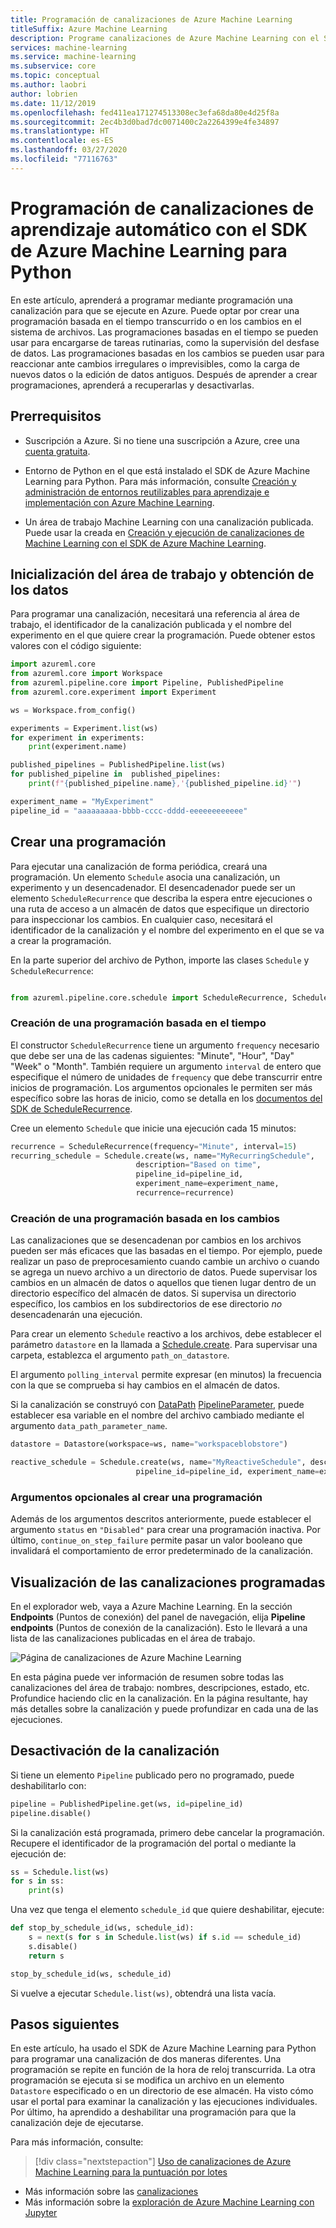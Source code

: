 ```yaml
---
title: Programación de canalizaciones de Azure Machine Learning
titleSuffix: Azure Machine Learning
description: Programe canalizaciones de Azure Machine Learning con el SDK de Azure Machine Learning para Python. Las canalizaciones programadas le permiten automatizar las tareas rutinarias y lentas, como el procesamiento de datos, el entrenamiento y la supervisión.
services: machine-learning
ms.service: machine-learning
ms.subservice: core
ms.topic: conceptual
ms.author: laobri
author: lobrien
ms.date: 11/12/2019
ms.openlocfilehash: fed411ea171274513308ec3efa68da80e4d25f8a
ms.sourcegitcommit: 2ec4b3d0bad7dc0071400c2a2264399e4fe34897
ms.translationtype: HT
ms.contentlocale: es-ES
ms.lasthandoff: 03/27/2020
ms.locfileid: "77116763"
---
```

# <a name="schedule-machine-learning-pipelines-with-azure-machine-learning-sdk-for-python"></a>Programación de canalizaciones de aprendizaje automático con el SDK de Azure Machine Learning para Python

En este artículo, aprenderá a programar mediante programación una canalización para que se ejecute en Azure. Puede optar por crear una programación basada en el tiempo transcurrido o en los cambios en el sistema de archivos. Las programaciones basadas en el tiempo se pueden usar para encargarse de tareas rutinarias, como la supervisión del desfase de datos. Las programaciones basadas en los cambios se pueden usar para reaccionar ante cambios irregulares o imprevisibles, como la carga de nuevos datos o la edición de datos antiguos. Después de aprender a crear programaciones, aprenderá a recuperarlas y desactivarlas.

## <a name="prerequisites"></a>Prerrequisitos

* Suscripción a Azure. Si no tiene una suscripción a Azure, cree una [cuenta gratuita](https://aka.ms/AMLFree).

* Entorno de Python en el que está instalado el SDK de Azure Machine Learning para Python. Para más información, consulte [Creación y administración de entornos reutilizables para aprendizaje e implementación con Azure Machine Learning](how-to-use-environments.md).

* Un área de trabajo Machine Learning con una canalización publicada. Puede usar la creada en [Creación y ejecución de canalizaciones de Machine Learning con el SDK de Azure Machine Learning](how-to-create-your-first-pipeline.md).

## <a name="initialize-the-workspace--get-data"></a>Inicialización del área de trabajo y obtención de los datos

Para programar una canalización, necesitará una referencia al área de trabajo, el identificador de la canalización publicada y el nombre del experimento en el que quiere crear la programación. Puede obtener estos valores con el código siguiente:

```Python
import azureml.core
from azureml.core import Workspace
from azureml.pipeline.core import Pipeline, PublishedPipeline
from azureml.core.experiment import Experiment

ws = Workspace.from_config()

experiments = Experiment.list(ws)
for experiment in experiments:
    print(experiment.name)

published_pipelines = PublishedPipeline.list(ws)
for published_pipeline in  published_pipelines:
    print(f"{published_pipeline.name},'{published_pipeline.id}'")

experiment_name = "MyExperiment" 
pipeline_id = "aaaaaaaaa-bbbb-cccc-dddd-eeeeeeeeeeee" 
```

## <a name="create-a-schedule"></a>Crear una programación

Para ejecutar una canalización de forma periódica, creará una programación. Un elemento `Schedule` asocia una canalización, un experimento y un desencadenador. El desencadenador puede ser un elemento `ScheduleRecurrence` que describa la espera entre ejecuciones o una ruta de acceso a un almacén de datos que especifique un directorio para inspeccionar los cambios. En cualquier caso, necesitará el identificador de la canalización y el nombre del experimento en el que se va a crear la programación.

En la parte superior del archivo de Python, importe las clases `Schedule` y `ScheduleRecurrence`:

```python

from azureml.pipeline.core.schedule import ScheduleRecurrence, Schedule
```

### <a name="create-a-time-based-schedule"></a>Creación de una programación basada en el tiempo

El constructor `ScheduleRecurrence` tiene un argumento `frequency` necesario que debe ser una de las cadenas siguientes: "Minute", "Hour", "Day" "Week" o "Month". También requiere un argumento `interval` de entero que especifique el número de unidades de `frequency` que debe transcurrir entre inicios de programación. Los argumentos opcionales le permiten ser más específico sobre las horas de inicio, como se detalla en los [documentos del SDK de ScheduleRecurrence](https://docs.microsoft.com/python/api/azureml-pipeline-core/azureml.pipeline.core.schedule.schedulerecurrence?view=azure-ml-py).

Cree un elemento `Schedule` que inicie una ejecución cada 15 minutos:

```python
recurrence = ScheduleRecurrence(frequency="Minute", interval=15)
recurring_schedule = Schedule.create(ws, name="MyRecurringSchedule", 
                            description="Based on time",
                            pipeline_id=pipeline_id, 
                            experiment_name=experiment_name, 
                            recurrence=recurrence)
```

### <a name="create-a-change-based-schedule"></a>Creación de una programación basada en los cambios

Las canalizaciones que se desencadenan por cambios en los archivos pueden ser más eficaces que las basadas en el tiempo. Por ejemplo, puede realizar un paso de preprocesamiento cuando cambie un archivo o cuando se agrega un nuevo archivo a un directorio de datos. Puede supervisar los cambios en un almacén de datos o aquellos que tienen lugar dentro de un directorio específico del almacén de datos. Si supervisa un directorio específico, los cambios en los subdirectorios de ese directorio _no_ desencadenarán una ejecución.

Para crear un elemento `Schedule` reactivo a los archivos, debe establecer el parámetro `datastore` en la llamada a [Schedule.create](https://docs.microsoft.com/python/api/azureml-pipeline-core/azureml.pipeline.core.schedule.schedule?view=azure-ml-py#create-workspace--name--pipeline-id--experiment-name--recurrence-none--description-none--pipeline-parameters-none--wait-for-provisioning-false--wait-timeout-3600--datastore-none--polling-interval-5--data-path-parameter-name-none--continue-on-step-failure-none--path-on-datastore-none---workflow-provider-none---service-endpoint-none-). Para supervisar una carpeta, establezca el argumento `path_on_datastore`.

El argumento `polling_interval` permite expresar (en minutos) la frecuencia con la que se comprueba si hay cambios en el almacén de datos.

Si la canalización se construyó con [DataPath](https://docs.microsoft.com/python/api/azureml-core/azureml.data.datapath.datapath?view=azure-ml-py) [PipelineParameter](https://docs.microsoft.com/python/api/azureml-pipeline-core/azureml.pipeline.core.pipelineparameter?view=azure-ml-py), puede establecer esa variable en el nombre del archivo cambiado mediante el argumento `data_path_parameter_name`.

```python
datastore = Datastore(workspace=ws, name="workspaceblobstore")

reactive_schedule = Schedule.create(ws, name="MyReactiveSchedule", description="Based on time",
                            pipeline_id=pipeline_id, experiment_name=experiment_name, datastore=datastore, data_path_parameter_name="input_data")
```

### <a name="optional-arguments-when-creating-a-schedule"></a>Argumentos opcionales al crear una programación

Además de los argumentos descritos anteriormente, puede establecer el argumento `status` en `"Disabled"` para crear una programación inactiva. Por último, `continue_on_step_failure` permite pasar un valor booleano que invalidará el comportamiento de error predeterminado de la canalización.

## <a name="view-your-scheduled-pipelines"></a>Visualización de las canalizaciones programadas

En el explorador web, vaya a Azure Machine Learning. En la sección **Endpoints** (Puntos de conexión) del panel de navegación, elija **Pipeline endpoints** (Puntos de conexión de la canalización). Esto le llevará a una lista de las canalizaciones publicadas en el área de trabajo.

![Página de canalizaciones de Azure Machine Learning](./media/how-to-schedule-pipelines/scheduled-pipelines.png)

En esta página puede ver información de resumen sobre todas las canalizaciones del área de trabajo: nombres, descripciones, estado, etc. Profundice haciendo clic en la canalización. En la página resultante, hay más detalles sobre la canalización y puede profundizar en cada una de las ejecuciones.

## <a name="deactivate-the-pipeline"></a>Desactivación de la canalización

Si tiene un elemento `Pipeline` publicado pero no programado, puede deshabilitarlo con:

```python
pipeline = PublishedPipeline.get(ws, id=pipeline_id)
pipeline.disable()
```

Si la canalización está programada, primero debe cancelar la programación. Recupere el identificador de la programación del portal o mediante la ejecución de:

```python
ss = Schedule.list(ws)
for s in ss:
    print(s)
```

Una vez que tenga el elemento `schedule_id` que quiere deshabilitar, ejecute:

```python
def stop_by_schedule_id(ws, schedule_id):
    s = next(s for s in Schedule.list(ws) if s.id == schedule_id)
    s.disable()
    return s

stop_by_schedule_id(ws, schedule_id)
```

Si vuelve a ejecutar `Schedule.list(ws)`, obtendrá una lista vacía.

## <a name="next-steps"></a>Pasos siguientes

En este artículo, ha usado el SDK de Azure Machine Learning para Python para programar una canalización de dos maneras diferentes. Una programación se repite en función de la hora de reloj transcurrida. La otra programación se ejecuta si se modifica un archivo en un elemento `Datastore` especificado o en un directorio de ese almacén. Ha visto cómo usar el portal para examinar la canalización y las ejecuciones individuales. Por último, ha aprendido a deshabilitar una programación para que la canalización deje de ejecutarse.

Para más información, consulte:

> [!div class="nextstepaction"]
> [Uso de canalizaciones de Azure Machine Learning para la puntuación por lotes](tutorial-pipeline-batch-scoring-classification.md)

* Más información sobre las [canalizaciones](concept-ml-pipelines.md)
* Más información sobre la [exploración de Azure Machine Learning con Jupyter](samples-notebooks.md)

